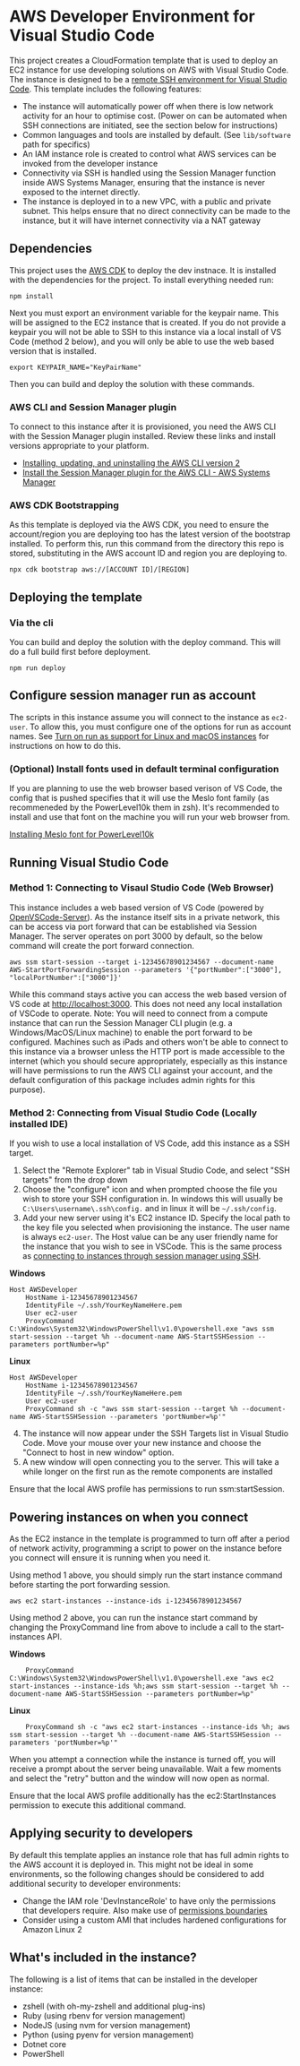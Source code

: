 # AWS Developer Environment for Visual Studio Code

This project creates a CloudFormation template that is used to deploy an EC2 instance for use
developing solutions on AWS with Visual Studio Code. The instance is designed to be a [remote
SSH environment for Visual Studio Code](https://code.visualstudio.com/docs/remote/ssh). This
template includes the following features:

 * The instance will automatically power off when there is low network activity for an hour
   to optimise cost. (Power on can be automated when SSH connections are initiated, see the
   section below for instructions)
 * Common languages and tools are installed by default. (See `lib/software` path for specifics)
 * An IAM instance role is created to control what AWS services can be invoked from the
   developer instance
 * Connectivity via SSH is handled using the Session Manager function inside AWS Systems
   Manager, ensuring that the instance is never exposed to the internet directly.
 * The instance is deployed in to a new VPC, with a public and private subnet. This helps
   ensure that no direct connectivity can be made to the instance, but it will have internet
   connectivity via a NAT gateway

## Dependencies

This project uses the [AWS CDK](https://aws.amazon.com/cdk/) to deploy the dev instnace. It
is installed with the dependencies for the project. To install everything needed run:

```
npm install
```

Next you must export an environment variable for the keypair name. This will be assigned to the 
EC2 instance that is created. If you do not provide a keypair you will not be able to SSH to
this instance via a local install of VS Code (method 2 below), and you will only be able to use
the web based version that is installed.

```
export KEYPAIR_NAME="KeyPairName"
```

Then you can build and deploy the solution with these commands.

### AWS CLI and Session Manager plugin

To connect to this instance after it is provisioned, you need the AWS CLI with the Session Manager
plugin installed. Review these links and install versions appropriate to your platform.

* [Installing, updating, and uninstalling the AWS CLI version 2](https://docs.aws.amazon.com/cli/latest/userguide/install-cliv2.html)
* [Install the Session Manager plugin for the AWS CLI - AWS Systems Manager](https://docs.aws.amazon.com/systems-manager/latest/userguide/session-manager-working-with-install-plugin.html)

### AWS CDK Bootstrapping

As this template is deployed via the AWS CDK, you need to ensure the account/region you are 
deploying too has the latest version of the bootstrap installed. To perform this, run this
command from the directory this repo is stored, substituting in the AWS account ID and region
you are deploying to.

```
npx cdk bootstrap aws://[ACCOUNT ID]/[REGION]
```

## Deploying the template

### Via the cli

You can build and deploy the solution with the deploy command. This will do a full build first
before deployment. 

```
npm run deploy
```

## Configure session manager run as account 

The scripts in this instance assume you will connect to the instance as `ec2-user`. To allow
this, you must configure one of the options for run as account names. See 
[Turn on run as support for Linux and macOS instances](https://docs.aws.amazon.com/systems-manager/latest/userguide/session-preferences-run-as.html)
for instructions on how to do this. 

### (Optional) Install fonts used in default terminal configuration

If you are planning to use the web browser based verison of VS Code, the config that is pushed
specifies that it will use the Meslo font family (as recommeneded by the PowerLevel10k them in
zsh). It's recommended to install and use that font on the machine you will run your web browser
from.

[Installing Meslo font for PowerLevel10k](https://github.com/romkatv/powerlevel10k#meslo-nerd-font-patched-for-powerlevel10k)

## Running Visual Studio Code
### Method 1: Connecting to Visaul Studio Code (Web Browser)

This instance includes a web based version of VS Code (powered by [OpenVSCode-Server](https://github.com/gitpod-io/openvscode-server)).
As the instance itself sits in a private network, this can be access via port forward that can
be established via Session Manager. The server operates on port 3000 by default, so the below
command will create the port forward connection. 

```
aws ssm start-session --target i-12345678901234567 --document-name AWS-StartPortForwardingSession --parameters '{"portNumber":["3000"], "localPortNumber":["3000"]}'
```

While this command stays active you can access the web based version of VS code at
[http://localhost:3000](http://localhost:3000). This does not need any local installation of
VSCode to operate. Note: You will need to connect from a compute instance that can run the 
Session Manager CLI plugin (e.g. a Windows/MacOS/Linux machine) to enable the port forward
to be configured. Machines such as iPads and others won't be able to connect to this instance
via a browser unless the HTTP port is made accessible to the internet (which you should secure
appropriately, especially as this instance will have permissions to run the AWS CLI against your
account, and the default configuration of this package includes admin rights for this purpose).

### Method 2: Connecting from Visual Studio Code (Locally installed IDE)

If you wish to use a local installation of VS Code, add this instance as a SSH target.

1. Select the "Remote Explorer" tab in Visual Studio Code, and select "SSH targets" from the
   drop down
2. Choose the "configure" icon and when prompted choose the file you wish to store your SSH
   configuration in. In windows this will usually be `C:\Users\username\.ssh\config.` and in
   linux it will be `~/.ssh/config`.
3. Add your new server using it's EC2 instance ID. Specify the local path to the key file you
   selected when provisioning the instance. The user name is always `ec2-user`. The Host value
   can be any user friendly name for the instance that you wish to see in VSCode. This is the
   same process as [connecting to instances through session manager using SSH](https://docs.aws.amazon.com/systems-manager/latest/userguide/session-manager-getting-started-enable-ssh-connections.html).

__Windows__
```
Host AWSDeveloper
    HostName i-12345678901234567
    IdentityFile ~/.ssh/YourKeyNameHere.pem
    User ec2-user
    ProxyCommand C:\Windows\System32\WindowsPowerShell\v1.0\powershell.exe "aws ssm start-session --target %h --document-name AWS-StartSSHSession --parameters portNumber=%p"
```

__Linux__
```
Host AWSDeveloper
    HostName i-12345678901234567
    IdentityFile ~/.ssh/YourKeyNameHere.pem
    User ec2-user
    ProxyCommand sh -c "aws ssm start-session --target %h --document-name AWS-StartSSHSession --parameters 'portNumber=%p'"
```

4. The instance will now appear under the SSH Targets list in Visual Studio Code. Move your
   mouse over your new instance and choose the "Connect to host in new window" option.
5. A new window will open connecting you to the server. This will take a while longer on the
   first run as the remote components are installed

Ensure that the local AWS profile has permissions to run ssm:startSession. 

## Powering instances on when you connect

As the EC2 instance in the template is programmed to turn off after a period of network activity,
programming a script to power on the instance before you connect will ensure it is running when
you need it. 

Using method 1 above, you should simply run the start instance command before starting the port
forwarding session.

```
aws ec2 start-instances --instance-ids i-12345678901234567
```

Using method 2 above, you can run the instance start command by changing the ProxyCommand line 
from above to include a call to the start-instances API.

__Windows__
```
    ProxyCommand C:\Windows\System32\WindowsPowerShell\v1.0\powershell.exe "aws ec2 start-instances --instance-ids %h;aws ssm start-session --target %h --document-name AWS-StartSSHSession --parameters portNumber=%p"
```
__Linux__
```
    ProxyCommand sh -c "aws ec2 start-instances --instance-ids %h; aws ssm start-session --target %h --document-name AWS-StartSSHSession --parameters 'portNumber=%p'"
```


When you attempt a connection while the instance is turned off, you will receive a prompt about the
server being unavailable. Wait a few moments and select the "retry" button and the window will now
open as normal. 

Ensure that the local AWS profile additionally has the ec2:StartInstances permission to execute this
additional command.

## Applying security to developers

By default this template applies an instance role that has full admin rights to the AWS account it
is deployed in. This might not be ideal in some environments, so the following changes should be
considered to add additional security to developer environments:

 * Change the IAM role 'DevInstanceRole' to have only the permissions that developers require. Also
   make use of [permissions boundaries](https://docs.aws.amazon.com/IAM/latest/UserGuide/access_policies_boundaries.html)
 * Consider using a custom AMI that includes hardened configurations for Amazon Linux 2

## What's included in the instance?

The following is a list of items that can be installed in the developer instance:

 * zshell (with oh-my-zshell and additional plug-ins)
 * Ruby (using rbenv for version management)
 * NodeJS (using nvm for version management)
 * Python (using pyenv for version management)
 * Dotnet core
 * PowerShell
